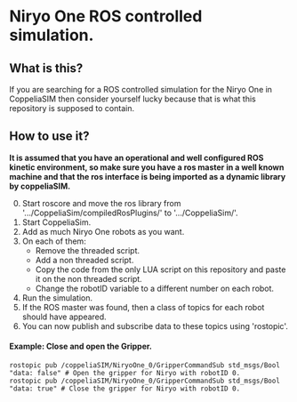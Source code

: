 # Niryo One ROS controlled simulation. 

## What is this?
If you are searching for a ROS controlled simulation for the Niryo One in CoppeliaSIM then consider yourself lucky because that is what this repository is supposed to contain. 

## How to use it?

**It is assumed that you have an operational and well configured ROS kinetic environment, so make sure you have a ros master in a well known machine and that the ros interface is being imported as a dynamic library by coppeliaSIM.**

0. Start roscore and move the ros library from '.../CoppeliaSim/compiledRosPlugins/' to '.../CoppeliaSim/'. 
1. Start CoppeliaSim. 
2. Add as much Niryo One robots as you want. 
3. On each of them:
    - Remove the threaded script.
    - Add a non threaded script. 
    - Copy the code from the only LUA script on this repository and paste it on the non threaded script. 
    - Change the robotID variable to a different number on each robot. 
4. Run the simulation. 
5. If the ROS master was found, then a class of topics for each robot should have appeared. 
6. You can now publish and subscribe data to these topics using 'rostopic'.

#### Example: Close and open the Gripper. 

```
rostopic pub /coppeliaSIM/NiryoOne_0/GripperCommandSub std_msgs/Bool "data: false" # Open the gripper for Niryo with robotID 0.
rostopic pub /coppeliaSIM/NiryoOne_0/GripperCommandSub std_msgs/Bool "data: true" # Close the gripper for Niryo with robotID 0.
```

